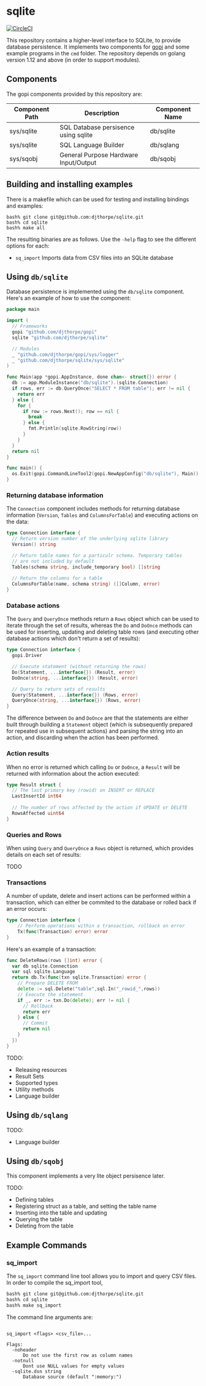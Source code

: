 # sqlite

[![CircleCI](https://circleci.com/gh/djthorpe/sqlite/tree/master.svg?style=svg)](https://circleci.com/gh/djthorpe/sqlite/tree/master)

This repository contains a higher-level interface to SQLite, to provide database persistence.
It implements two components for [gopi](http://github.com/djthorpe/gopi) and some example 
programs in the `cmd` folder. The repository depends on golang version 1.12 and 
above (in order to support modules).

## Components

The gopi components provided by this repository are:

| Component Path | Description                            | Component Name |
| -------------- | -------------------------------------- |--------------- |
| sys/sqlite     | SQL Database persisence using sqlite   | db/sqlite      |
| sys/sqlite     | SQL Language Builder                   | db/sqlang      |
| sys/sqobj      | General Purpose Hardware Input/Output  | db/sqobj       |

## Building and installing examples

There is a makefile which can be used for testing and installing bindings and examples:

```
bash% git clone git@github.com:djthorpe/sqlite.git
bash% cd sqlite
bash% make all
```

The resulting binaries are as follows. Use the `-help` flag to see the different options for each:

  * `sq_import` Imports data from CSV files into an SQLite database

## Using `db/sqlite`

Database persistence is implemented using the `db/sqlite` component. Here's an example of how
to use the component:

```go
package main

import (
  // Frameworks
  gopi "github.com/djthorpe/gopi"
  sqlite "github.com/djthorpe/sqlite"

  // Modules
  _ "github.com/djthorpe/gopi/sys/logger"
  _ "github.com/djthorpe/sqlite/sys/sqlite"
)

func Main(app *gopi.AppInstance, done chan<- struct{}) error {
  db := app.ModuleInstance("db/sqlite").(sqlite.Connection)
  if rows, err := db.QueryOnce("SELECT * FROM table"); err != nil {
    return err
  } else {
    for {
      if row := rows.Next(); row == nil {
        break
      } else {
        fmt.Println(sqlite.RowString(row))
      }
    }
  }
  return nil
}

func main() {
  os.Exit(gopi.CommandLineTool2(gopi.NewAppConfig("db/sqlite"), Main))
}
```

### Returning database information

The `Connection` component includes methods for returning database
information (`Version`, `Tables` and `ColumnsForTable`) and executing
actions on the data:

```go
type Connection interface {
  // Return version number of the underlying sqlite library
  Version() string

  // Return table names for a particulr schema. Temporary tables
  // are not included by default
  Tables(schema string, include_temporary bool) []string
  
  // Return the columns for a table
  ColumnsForTable(name, schema string) ([]Column, error)
}
```

### Database actions

The `Query` and `QueryOnce` methods return a `Rows` object which can
be used to iterate through the set of results, whereas the `Do` and
`DoOnce` methods can be used for inserting, updating and deleting
table rows (and executing other database actions which don't return
a set of results):

```go
type Connection interface {
  gopi.Driver

  // Execute statement (without returning the rows)
  Do(Statement, ...interface{}) (Result, error)
  DoOnce(string, ...interface{}) (Result, error)

  // Query to return sets of results
  Query(Statement, ...interface{}) (Rows, error)
  QueryOnce(string, ...interface{}) (Rows, error)
}
```

The difference between `Do` and `DoOnce` are that the statements
are either built through building a `Statement` object (which is
subsequently prepared for repeated use in subsequent actions) and
parsing the string into an action, and discarding when the action
has been performed. 

### Action results

When no error is returned which calling `Do` or `DoOnce`, a `Result`
will be returned with information about the action executed:

```go
type Result struct {
  // The last primary key (rowid) on INSERT or REPLACE
  LastInsertId int64
  
  // The number of rows affected by the action if UPDATE or DELETE
  RowsAffected uint64
}
```

### Queries and Rows

When using `Query` and `QueryOnce` a `Rows` object is returned,
which provides details on each set of results:

TODO

### Transactions

A number of update, delete and insert actions can be performed
within a transaction, which can either be commited to the database
or rolled back if an error occurs:

```go
type Connection interface {
	// Perform operations within a transaction, rollback on error
	Tx(func(Transaction) error) error
}
```

Here's an example of a transaction:

```go
func DeleteRows(rows []int) error {
  var db sqlite.Connection
  var sql sqlite.Language
  return db.Tx(func(txn sqlite.Transaction) error {
    // Prepare DELETE FROM
    delete := sql.Delete("table",sql.In("_rowid_",rows))
    // Execute the statement
    if _, err := txn.Do(delete); err != nil {
      // Rollback
      return err
    } else {
      // Commit
      return nil
    }
  })
}
```

TODO:
   * Releasing resources
   * Result Sets
   * Supported types
   * Utility methods
   * Language builder

## Using `db/sqlang`

TODO:
   * Language builder

## Using `db/sqobj`

This component implements a very lite object persisence later.

TODO:
   * Defining tables
   * Registering struct as a table, and setting the table name
   * Inserting into the table and updating
   * Querying the table
   * Deleting from the table

## Example Commands

### sq_import

The `sq_import` command line tool allows you to import and query CSV files. In order to compile
the sq_import tool,

```bash
bash% git clone git@github.com:djthorpe/sqlite.git
bash% cd sqlite
bash% make sq_import
```

The command line arguments are:

```

sq_import <flags> <csv_file>...

Flags:
  -noheader
      Do not use the first row as column names
  -notnull
      Dont use NULL values for empty values
  -sqlite.dsn string
      Database source (default ":memory:")
```

